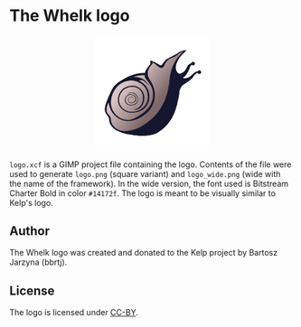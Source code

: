 # The Whelk logo

<div align="center" width="100%">
    <p><img width="40%" src="logo.png" alt="logo"></p>
</div>

`logo.xcf` is a GIMP project file containing the logo. Contents of the file
were used to generate `logo.png` (square variant) and `logo_wide.png` (wide
with the name of the framework). In the wide version, the font used is
Bitstream Charter Bold in color `#14172f`. The logo is meant to be visually
similar to Kelp's logo.

## Author

The Whelk logo was created and donated to the Kelp project by Bartosz Jarzyna (bbrtj).

## License

The logo is licensed under [CC-BY](https://creativecommons.org/licenses/by/4.0/).

